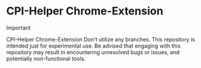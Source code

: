 # CPI-Helper Chrome-Extension
> [!IMPORTANT]
> CPI-Helper Chrome-Extension
> Don't utilize any branches. This repository is intended just for experimental use.
> Be advised that engaging with this repository may result in encountering unresolved bugs or issues, and potentially non-functional tools.
